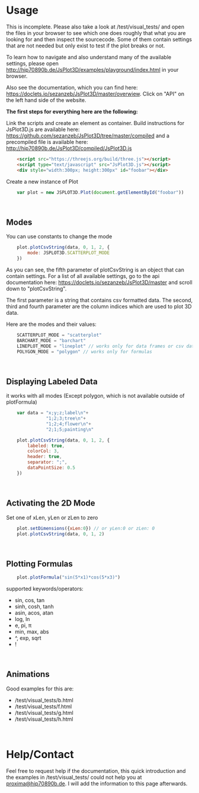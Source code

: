 # Usage

This is incomplete. Please also take a look at /test/visual_tests/ and open the files in your browser to see which one does roughly that what you are looking for and then inspect the sourcecode. Some of them contain settings that are not needed but only exist to test if the plot breaks or not.

To learn how to navigate and also understand many of the available settings, please open http://hip70890b.de/JsPlot3D/examples/playground/index.html in your browser.

Also see the documentation, which you can find here: https://doclets.io/sezanzeb/JsPlot3D/master/overwiew. Click on "API" on the left hand side of the website.

**The first steps for everything here are the following:**

Link the scripts and create an element as container. Build instructions for JsPlot3D.js are available here: https://github.com/sezanzeb/JsPlot3D/tree/master/compiled and a precompiled file is available here: http://hip70890b.de/JsPlot3D/compiled/JsPlot3D.js 

```html
    <script src="https://threejs.org/build/three.js"></script>
    <script type="text/javascript" src="JsPlot3D.js"></script>
    <div style="width:300px; height:300px" id="foobar"></div>
```

Create a new instance of Plot

```js
    var plot = new JSPLOT3D.Plot(document.getElementById("foobar"))
```

<br/>

## Modes

You can use constants to change the mode

```js
    plot.plotCsvString(data, 0, 1, 2, {
        mode: JSPLOT3D.SCATTERPLOT_MODE
    })
```

As you can see, the fifth parameter of plotCsvString is an object that can contain settings. For a list of all available settings, go to the api documentation here: https://doclets.io/sezanzeb/JsPlot3D/master and scroll down to "plotCsvString".

The first parameter is a string that contains csv formatted data. The second, third and fourth parameter are the column indices which are used to plot 3D data.

Here are the modes and their values:

```js
    SCATTERPLOT_MODE = "scatterplot"
    BARCHART_MODE = "barchart"
    LINEPLOT_MODE = "lineplot" // works only for data frames or csv data
    POLYGON_MODE = "polygon" // works only for formulas
```

<br/>

## Displaying Labeled Data

it works with all modes (Except polygon, which is not available outside of plotFormula)

```js
    var data = "x;y;z;label\n"+
               "1;2;3;tree\n"+
               "1;2;4;flower\n"+
               "2;1;5;painting\n"

    plot.plotCsvString(data, 0, 1, 2, {
        labeled: true,
        colorCol: 3,
        header: true,
        separator: ";",
        dataPointSize: 0.5
    })
```

<br/>

## Activating the 2D Mode

Set one of xLen, yLen or zLen to zero

```js
    plot.setDimensions({xLen:0}) // or yLen:0 or zLen: 0
    plot.plotCsvString(data, 0, 1, 2)
```

<br/>

## Plotting Formulas

```js
    plot.plotFormula("sin(5*x1)*cos(5*x3)")
```

supported keywords/operators:

- sin, cos, tan
- sinh, cosh, tanh
- asin, acos, atan
- log, ln
- e, pi, π
- min, max, abs
- ^, exp, sqrt
- !

<br/>

## Animations

Good examples for this are:

- /test/visual_tests/b.html
- /test/visual_tests/f.html
- /test/visual_tests/g.html
- /test/visual_tests/h.html

<br/>

# Help/Contact

Feel free to request help if the documentation, this quick introduction and the examples in /test/visual_tests/ could not help you at proxima@hip70890b.de. I will add the information to this page afterwards.